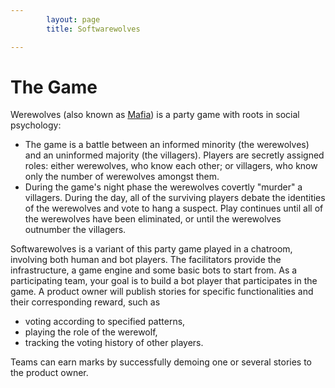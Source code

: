 ```yaml
---
        layout: page
        title: Softwarewolves

---
```


The Game
========

Werewolves (also known as <a href="http://en.wikipedia.org/wiki/Mafia_(party_game)">Mafia</a>) is a party game with roots in social psychology: 
- The game is a battle between an informed minority (the werewolves) and an uninformed majority (the villagers). Players are secretly assigned roles: either werewolves, who know each other; or villagers, who know only the number of werewolves amongst them. 
- During the game's night phase the werewolves covertly "murder" a villagers. During the day, all of the surviving players debate the identities of the werewolves and vote to hang a suspect. Play continues until all of the werewolves have been eliminated, or until the werewolves outnumber the villagers.

Softwarewolves is a variant of this party game played in a chatroom, involving both human and bot players. The facilitators provide the infrastructure, a game engine and some basic bots to start from. As a participating team, your goal is to build a bot player that participates in the game. A product owner will publish stories for specific functionalities and their corresponding reward, such as
* voting according to specified patterns,
* playing the role of the werewolf,
* tracking the voting history of other players.

Teams can earn marks by successfully demoing one or several stories to the product owner.





